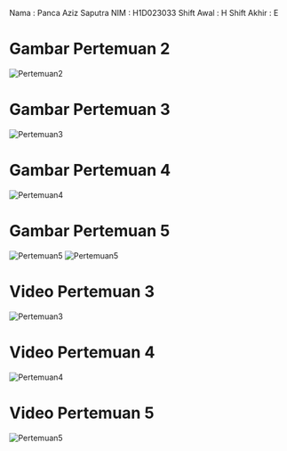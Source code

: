 Nama : Panca Aziz Saputra
NIM  : H1D023033
Shift Awal : H
Shift Akhir : E

# Gambar Pertemuan 2
![Pertemuan2](ScreenShoot/pertemuan2.jpg)

# Gambar Pertemuan 3
![Pertemuan3](ScreenShoot/pertemuan3.jpg)

# Gambar Pertemuan 4
![Pertemuan4](ScreenShoot/pertemuan4.jpg)

# Gambar Pertemuan 5
![Pertemuan5](ScreenShoot/pertemuan5.1.jpg)
![Pertemuan5](ScreenShoot/pertemuan5.2.jpg)

# Video Pertemuan 3
![Pertemuan3](ScreenShoot/vid_3.gif)

# Video Pertemuan 4
![Pertemuan4](ScreenShoot/vid_4.gif)

# Video Pertemuan 5
![Pertemuan5](ScreenShoot/vid_5.gif)


